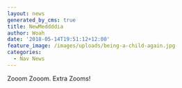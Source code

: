 ```yaml
---
layout: news
generated_by_cms: true
title: NewMeddddia
author: Woah
date: '2018-05-14T19:51:12+12:00'
feature_image: /images/uploads/being-a-child-again.jpg
categories:
  - Nav News
---
```

Zooom Zooom. Extra Zooms!
